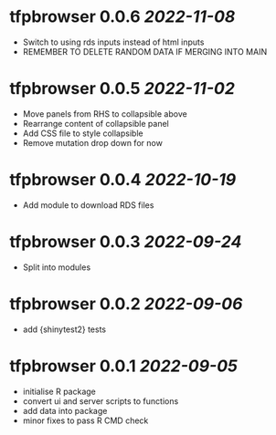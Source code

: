 # tfpbrowser 0.0.6 _2022-11-08_

- Switch to using rds inputs instead of html inputs
- REMEMBER TO DELETE RANDOM DATA IF MERGING INTO MAIN

# tfpbrowser 0.0.5 _2022-11-02_

- Move panels from RHS to collapsible above
- Rearrange content of collapsible panel
- Add CSS file to style collapsible
- Remove mutation drop down for now

# tfpbrowser 0.0.4 _2022-10-19_

- Add module to download RDS files

# tfpbrowser 0.0.3 _2022-09-24_

- Split into modules

# tfpbrowser 0.0.2 _2022-09-06_

- add {shinytest2} tests

# tfpbrowser 0.0.1 _2022-09-05_

- initialise R package
- convert ui and server scripts to functions
- add data into package
- minor fixes to pass R CMD check

